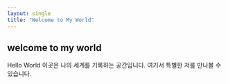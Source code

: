 ```yaml
---
layout: single
title: "Welcome to My World"
---
```


## welcome to my world

Hello World 이곳은 나의 세계를 기록하는 공간입니다. 여기서 특별한 저를 만나볼 수 있습니다.
